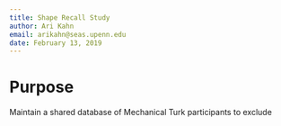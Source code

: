 ```yaml
---
title: Shape Recall Study
author: Ari Kahn
email: arikahn@seas.upenn.edu
date: February 13, 2019
---
```


# Purpose
Maintain a shared database of Mechanical Turk participants to exclude
